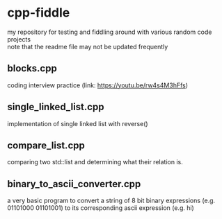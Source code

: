 # cpp-fiddle
my repository for testing and fiddling around with various random code projects\
note that the readme file may not be updated frequently



## blocks.cpp
coding interview practice (link: https://youtu.be/rw4s4M3hFfs)

## single_linked_list.cpp
implementation of single linked list with reverse()

## compare_list.cpp
comparing two std::list and determining what their relation is.

## binary_to_ascii_converter.cpp
a very basic program to convert a string of 8 bit binary expressions (e.g. 01101000 01101001) to its corresponding ascii expression (e.g. hi)
